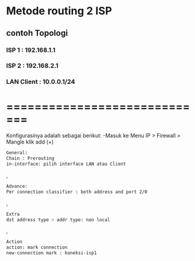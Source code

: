 # Metode routing 2 ISP
## contoh Topologi
### ISP 1 : 192.168.1.1
### ISP 2 : 192.168.2.1
### LAN Client : 10.0.0.1/24
# =============================

Konfigurasinya adalah sebagai berikut:
-Masuk ke Menu IP > Firewall > Mangle
klik add (+)
```bash
General:
Chain : Prerouting
in-interface: pilih interface LAN atau Client
```
,
```bash
Advance:
Per connection classifier : both address and port 2/0
```
,
```bash
Extra
dst address type > addr type: non local
```
,
```bash
Action
action: mark connection
new-connection mark : koneksi-isp1




